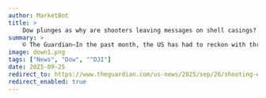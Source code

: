```yaml
---
author: MarketBot
title: >
    Dow plunges as why are shooters leaving messages on shell casings?
summary: >
    © The Guardian—In the past month, the US has had to reckon with three deadly, high-profile shootings, and in each one, investigators have dealt with a seldom-seen piece of evidence in shooting cases, high-profile and otherwise: messages the shooter left on shell casings and firearm magazines.
image: down1.png
tags: ["News", "Dow", "^DJI"]
date: 2025-09-25
redirect_to: https://www.theguardian.com/us-news/2025/sep/26/shooting-engraved-shell-casing
redirect_enabled: true
---
```

